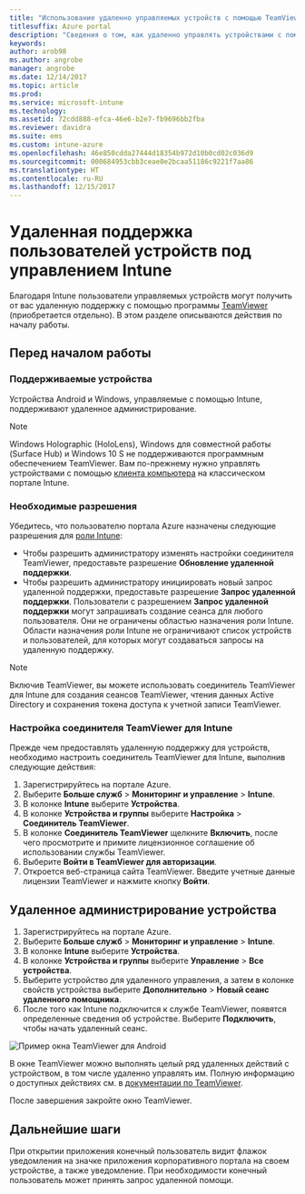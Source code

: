 ```yaml
---
title: "Использование удаленно управляемых устройств с помощью TeamViewer"
titlesuffix: Azure portal
description: "Сведения о том, как удаленно управлять устройствами с помощью TeamViewer."
keywords: 
author: arob98
ms.author: angrobe
manager: angrobe
ms.date: 12/14/2017
ms.topic: article
ms.prod: 
ms.service: microsoft-intune
ms.technology: 
ms.assetid: 72cdd888-efca-46e6-b2e7-fb9696bb2fba
ms.reviewer: davidra
ms.suite: ems
ms.custom: intune-azure
ms.openlocfilehash: 46e850cdda27444d18354b972d10b0cd02c036d9
ms.sourcegitcommit: 000684953cbb3ceae0e2bcaa51186c9221f7aa86
ms.translationtype: HT
ms.contentlocale: ru-RU
ms.lasthandoff: 12/15/2017
---
```

# <a name="provide-remote-assistance-for-intune-managed-devices"></a>Удаленная поддержка пользователей устройств под управлением Intune

Благодаря Intune пользователи управляемых устройств могут получить от вас удаленную поддержку с помощью программы [TeamViewer](https://www.teamviewer.com) (приобретается отдельно). В этом разделе описываются действия по началу работы.

## <a name="before-you-start"></a>Перед началом работы

### <a name="supported-devices"></a>Поддерживаемые устройства

Устройства Android и Windows, управляемые с помощью Intune, поддерживают удаленное администрирование.

>[!NOTE]
>Windows Holographic (HoloLens), Windows для совместной работы (Surface Hub) и Windows 10 S не поддерживаются программным обеспечением TeamViewer. Вам по-прежнему нужно управлять устройствами с помощью [клиента компьютера](/intune-classic/deploy-use/pc-management-comparison?toc=/intune/toc.json) на классическом портале Intune.



### <a name="required-permissions"></a>Необходимые разрешения

Убедитесь, что пользователю портала Azure назначены следующие разрешения для [роли Intune](https://docs.microsoft.com/intune-azure/access-control/role-based-access-control):
- Чтобы разрешить администратору изменять настройки соединителя TeamViewer, предоставьте разрешение **Обновление удаленной поддержки**.
- Чтобы разрешить администратору инициировать новый запрос удаленной поддержки, предоставьте разрешение **Запрос удаленной поддержки**. Пользователи с разрешением **Запрос удаленной поддержки** могут запрашивать создание сеанса для любого пользователя. Они не ограничены областью назначения роли Intune. Области назначения роли Intune не ограничивают список устройств и пользователей, для которых могут создаваться запросы на удаленную поддержку.

>[!NOTE]
>Включив TeamViewer, вы можете использовать соединитель TeamViewer для Intune для создания сеансов TeamViewer, чтения данных Active Directory и сохранения токена доступа к учетной записи TeamViewer.

### <a name="configure-the-intune-teamviewer-connector"></a>Настройка соединителя TeamViewer для Intune

Прежде чем предоставлять удаленную поддержку для устройств, необходимо настроить соединитель TeamViewer для Intune, выполнив следующие действия:


1. Зарегистрируйтесь на портале Azure.
2. Выберите **Больше служб** > **Мониторинг и управление** > **Intune**.
3. В колонке **Intune** выберите **Устройства**.
4. В колонке **Устройства и группы** выберите **Настройка** > **Соединитель TeamViewer**.
5. В колонке **Соединитель TeamViewer** щелкните **Включить**, после чего просмотрите и примите лицензионное соглашение об использовании службы TeamViewer.
6. Выберите **Войти в TeamViewer для авторизации**.
7. Откроется веб-страница сайта TeamViewer. Введите учетные данные лицензии TeamViewer и нажмите кнопку **Войти**.


## <a name="how-to-remotely-administer-a-device"></a>Удаленное администрирование устройства

1. Зарегистрируйтесь на портале Azure.
2. Выберите **Больше служб** > **Мониторинг и управление** > **Intune**.
3. В колонке **Intune** выберите **Устройства**.
4. В колонке **Устройства и группы** выберите **Управление** > **Все устройства**.
5. Выберите устройство для удаленного управления, а затем в колонке свойств устройства выберите **Дополнительно** > **Новый сеанс удаленного помощника**.
6. После того как Intune подключится к службе TeamViewer, появятся определенные сведения об устройстве. Выберите **Подключить**, чтобы начать удаленный сеанс.

![Пример окна TeamViewer для Android](./media/android-teamviewer.png)

В окне TeamViewer можно выполнять целый ряд удаленных действий с устройством, в том числе удаленно управлять им. Полную информацию о доступных действиях см. в [документации по TeamViewer](https://www.teamviewer.com/support/documents/).

После завершения закройте окно TeamViewer.

## <a name="next-steps"></a>Дальнейшие шаги

При открытии приложения конечный пользователь видит флажок уведомления на значке приложения корпоративного портала на своем устройстве, а также уведомление. При необходимости конечный пользователь может принять запрос удаленной помощи.
